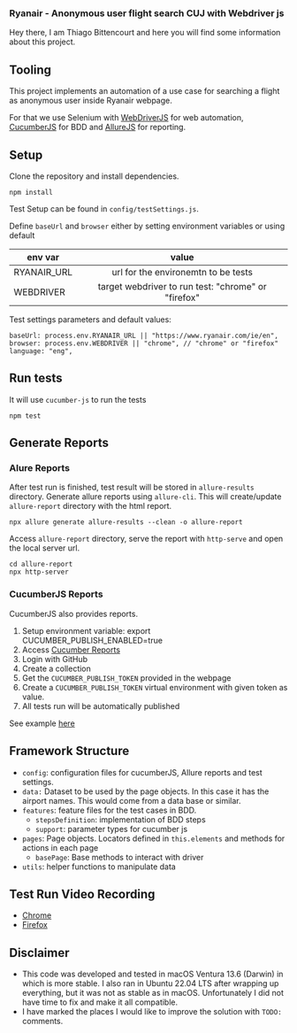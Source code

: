 ### Ryanair - Anonymous user flight search CUJ with Webdriver js

Hey there, I am Thiago Bittencourt and here you will find some information about this project.

## Tooling

This project implements an automation of a use case for searching a flight as anonymous user inside Ryanair webpage.

For that we use Selenium with [WebDriverJS](https://www.selenium.dev/selenium/docs/api/javascript/index.html) for web automation, [CucumberJS](https://cucumber.io/docs/installation/javascript/) for BDD and [AllureJS](https://github.com/allure-framework/allure-js) for reporting.

## Setup

Clone the repository and install dependencies.

```
npm install
```

Test Setup can be found in `config/testSettings.js`.

Define `baseUrl` and `browser` either by setting environment variables or using default

| env var     |                        value                        |
| ----------- | :-------------------------------------------------: |
| RYANAIR_URL |         url for the environemtn to be tests         |
| WEBDRIVER   | target webdriver to run test: "chrome" or "firefox" |

Test settings parameters and default values:

```
baseUrl: process.env.RYANAIR_URL || "https://www.ryanair.com/ie/en",
browser: process.env.WEBDRIVER || "chrome", // "chrome" or "firefox"
language: "eng",
```

## Run tests

It will use `cucumber-js` to run the tests

```
npm test
```

## Generate Reports

### Alure Reports

After test run is finished, test result will be stored in `allure-results` directory.
Generate allure reports using `allure-cli`. This will create/update `allure-report` directory with the html report.

```
npx allure generate allure-results --clean -o allure-report
```

Access `allure-report` directory, serve the report with `http-serve` and open the local server url.

```
cd allure-report
npx http-server
```

### CucumberJS Reports

CucumberJS also provides reports.

1. Setup environment variable: export CUCUMBER_PUBLISH_ENABLED=true
2. Access [Cucumber Reports](https://reports.cucumber.io/)
3. Login with GitHub
4. Create a collection
5. Get the `CUCUMBER_PUBLISH_TOKEN` provided in the webpage
6. Create a `CUCUMBER_PUBLISH_TOKEN` virtual environment with given token as value.
7. All tests run will be automatically published

See example [here](https://reports.cucumber.io/reports/3b1fd8aa-6fb2-451c-9be5-68e901dfea2e)

## Framework Structure

- `config`: configuration files for cucumberJS, Allure reports and test settings.
- `data:` Dataset to be used by the page objects. In this case it has the airport names. This would come from a data base or similar.
- `features`: feature files for the test cases in BDD.
  - `stepsDefinition`: implementation of BDD steps
  - `support`: parameter types for cucumber js
- `pages`: Page objects. Locators defined in `this.elements` and methods for actions in each page
  - `basePage`: Base methods to interact with driver
- `utils`: helper functions to manipulate data

## Test Run Video Recording

- [Chrome](https://youtu.be/oefIcy3SJd0)
- [Firefox](https://youtu.be/7UbNq7Lhvn4)

## Disclaimer

- This code was developed and tested in macOS Ventura 13.6 (Darwin) in which is more stable. I also ran in Ubuntu 22.04 LTS after wrapping up everything, but it was not as stable as in macOS. Unfortunately I did not have time to fix and make it all compatible.
- I have marked the places I would like to improve the solution with `TODO:` comments.
